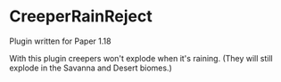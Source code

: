 # CreeperRainReject
Plugin written for Paper 1.18

With this plugin creepers won't explode when it's raining. (They will still explode in the Savanna and Desert biomes.)
